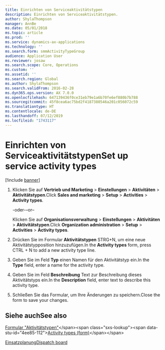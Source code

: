 ```yaml
---
title: Einrichten von Serviceaktivitätstypen
description: Einrichten von Serviceaktivitätstypen.
author: ShylaThompson
manager: AnnBe
ms.date: 05/01/2018
ms.topic: article
ms.prod: ''
ms.service: dynamics-ax-applications
ms.technology: ''
ms.search.form: smmActivityTypeGroup
audience: Application User
ms.reviewer: josaw
ms.search.scope: Core, Operations
ms.custom: ''
ms.assetid: ''
ms.search.region: Global
ms.author: ShylaThompson
ms.search.validFrom: 2016-02-28
ms.dyn365.ops.version: AX 7.0.0
ms.openlocfilehash: 647139436f0ce31eb79e1a6b70fe6ef880b7b788
ms.sourcegitcommit: 45f8cea6ac75bd2f4187380546a201c056072c59
ms.translationtype: HT
ms.contentlocale: de-DE
ms.lasthandoff: 07/12/2019
ms.locfileid: "1743117"
---
```

# <a name="set-up-service-activity-types"></a><span data-ttu-id="4ee85-103">Einrichten von Serviceaktivitätstypen</span><span class="sxs-lookup"><span data-stu-id="4ee85-103">Set up service activity types</span></span> 

[!include [banner](../includes/banner.md)]


1.  <span data-ttu-id="4ee85-104">Klicken Sie auf **Vertrieb und Marketing** \> **Einstellungen** \> **Aktivitäten** \> **Aktivitätstypen**.</span><span class="sxs-lookup"><span data-stu-id="4ee85-104">Click **Sales and marketing** \> **Setup** \> **Activities** \> **Activity types**.</span></span>
    
    <span data-ttu-id="4ee85-105">-oder-</span><span class="sxs-lookup"><span data-stu-id="4ee85-105">–or–</span></span>
    
    <span data-ttu-id="4ee85-106">Klicken Sie auf **Organisationsverwaltung** \> **Einstellungen** \> **Aktivitäten** \> **Aktivitätstypen**.</span><span class="sxs-lookup"><span data-stu-id="4ee85-106">Click **Organization administration** \> **Setup** \> **Activities** \> **Activity types**.</span></span>

2.  <span data-ttu-id="4ee85-107">Drücken Sie im Formular **Aktivitätstypen** STRG+N, um eine neue Aktivitätstypposition hinzuzufügen.</span><span class="sxs-lookup"><span data-stu-id="4ee85-107">In the **Activity types** form, press CTRL + N to add a new activity type line.</span></span>

3.  <span data-ttu-id="4ee85-108">Geben Sie im Feld **Typ** einen Namen für den Aktivitätstyp ein.</span><span class="sxs-lookup"><span data-stu-id="4ee85-108">In the **Type** field, enter a name for the activity type.</span></span>

4.  <span data-ttu-id="4ee85-109">Geben Sie im Feld **Beschreibung** Text zur Beschreibung dieses Aktivitätstyps ein.</span><span class="sxs-lookup"><span data-stu-id="4ee85-109">In the **Description** field, enter text to describe this activity type.</span></span>

5.  <span data-ttu-id="4ee85-110">Schließen Sie das Formular, um Ihre Änderungen zu speichern.</span><span class="sxs-lookup"><span data-stu-id="4ee85-110">Close the form to save your changes.</span></span>

## <a name="see-also"></a><span data-ttu-id="4ee85-111">Siehe auch</span><span class="sxs-lookup"><span data-stu-id="4ee85-111">See also</span></span>

<span data-ttu-id="4ee85-112">[Formular "Aktivitätstypen"](https://technet.microsoft.com/library/aa583718\(v=ax.60\))</span><span class="sxs-lookup"><span data-stu-id="4ee85-112">[Activity types (form)](https://technet.microsoft.com/library/aa583718\(v=ax.60\))</span></span>

[<span data-ttu-id="4ee85-113">Einsatzplanung</span><span class="sxs-lookup"><span data-stu-id="4ee85-113">Dispatch board</span></span>](dispatch-board.md)

  


